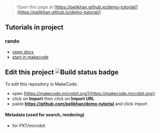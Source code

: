 
> Open this page at [https://pelikhan.github.io/demo-tutorial/](https://pelikhan.github.io/demo-tutorial/)

## Tutorials in project

### rando

* [open docs](/rando-tutorial/rando)
* [start in makecode](https://makecode.microbit.org/beta#tutorial:github:pelikhan/demo-tutorial/rando)

## Edit this project ![Build status badge](https://github.com/pelikhan/demo-tutorial/workflows/MakeCode/badge.svg)

To edit this repository in MakeCode.

* open [https://makecode.microbit.org/](https://makecode.microbit.org/)
* click on **Import** then click on **Import URL**
* paste **https://github.com/pelikhan/demo-tutorial** and click import

#### Metadata (used for search, rendering)

* for PXT/microbit
<script src="https://makecode.com/gh-pages-embed.js"></script><script>makeCodeRender("{{ site.makecode.home_url }}", "{{ site.github.owner_name }}/{{ site.github.repository_name }}");</script>
